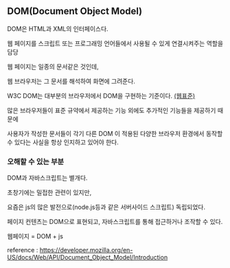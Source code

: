 ## DOM(Document Object Model)

DOM은 HTML과 XML의 인터페이스다.

웹 페이지를 스크립트 또는 프로그래밍 언어들에서 사용될 수 있게 연결시켜주는 역할을 담당

웹 페이지는 일종의 문서같은 것인데,

웹 브라우저는 그 문서를 해석하여 화면에 그려준다.

W3C DOM는 대부분의 브라우저에서 DOM을 구현하는 기준이다. [(웹표준)](web-standard.md)

많은 브라우저들이 표준 규약에서 제공하는 기능 외에도 추가적인 기능들을 제공하기 때문에

사용자가 작성한 문서들이 각기 다른 DOM 이 적용된 다양한 브라우저 환경에서 동작할 수 있다는 사실을 항상 인지하고 있어야 한다.

### 오해할 수 있는 부분

DOM과 자바스크립트는 별개다.

초창기에는 밀접한 관련이 있지만,

요즘은 js의 많은 발전으로(node.js등과 같은 서버사이드 스크립트) 독립되었다.

페이지 컨텐츠는 DOM으로 표현되고, 자바스크립트를 통해 접근하거나 조작할 수 있다.

웹페이지 = DOM + js

reference : https://developer.mozilla.org/en-US/docs/Web/API/Document_Object_Model/Introduction